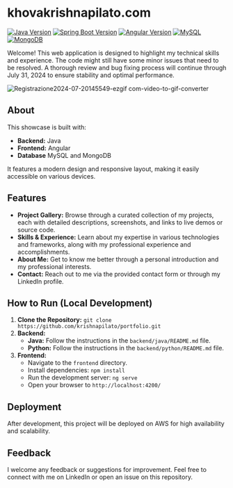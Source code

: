 # khovakrishnapilato.com

[![Java Version](https://img.shields.io/badge/Java-21-blue?style=flat&logo=java)](https://www.oracle.com/java/technologies/javase/jdk21-archive-downloads.html)
[![Spring Boot Version](https://img.shields.io/badge/Spring%20Boot-3.3.1-brightgreen?style=flat&logo=spring-boot)](https://spring.io/projects/spring-boot)
[![Angular Version](https://img.shields.io/badge/Angular-18.0.5-red?style=flat&logo=angular)](https://angular.io/)
[![MySQL](https://img.shields.io/badge/MySQL-8.0.32-blue?style=flat&logo=mysql)](https://dev.mysql.com/downloads/mysql/)
[![MongoDB](https://img.shields.io/badge/MongoDB-6.0-green?style=flat&logo=mongodb)](https://www.mongodb.com/)

Welcome! This web application is designed to highlight my technical skills and experience. The code might still have some minor issues that need to be resolved. A thorough review and bug fixing process will continue through July 31, 2024 to ensure stability and optimal performance.

![Registrazione2024-07-20145549-ezgif com-video-to-gif-converter](https://github.com/user-attachments/assets/6055c626-0dcf-41e6-ba27-7de01364cfdd)

## About

This showcase is built with:

* **Backend:** Java
* **Frontend:** Angular
* **Database** MySQL and MongoDB

It features a modern design and responsive layout, making it easily accessible on various devices.

## Features

* **Project Gallery:** Browse through a curated collection of my projects, each with detailed descriptions, screenshots, and links to live demos or source code.
* **Skills & Experience:** Learn about my expertise in various technologies and frameworks, along with my professional experience and accomplishments.
* **About Me:** Get to know me better through a personal introduction and my professional interests.
* **Contact:** Reach out to me via the provided contact form or through my LinkedIn profile.

## How to Run (Local Development)

1. **Clone the Repository:** `git clone https://github.com/krishnapilato/portfolio.git`
2. **Backend:**
   * **Java:** Follow the instructions in the `backend/java/README.md` file.
   * **Python:** Follow the instructions in the `backend/python/README.md` file.
3. **Frontend:**
   * Navigate to the `frontend` directory.
   * Install dependencies: `npm install`
   * Run the development server: `ng serve`
   * Open your browser to `http://localhost:4200/`

## Deployment

After development, this project will be deployed on AWS for high availability and scalability.

## Feedback

I welcome any feedback or suggestions for improvement. Feel free to connect with me on LinkedIn or open an issue on this repository.
